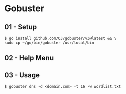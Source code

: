 # Gobuster

## 01 - Setup

```
$ go install github.com/OJ/gobuster/v3@latest && \
sudo cp ~/go/bin/gobuster /usr/local/bin
```

## 02 - Help Menu

## 03 - Usage

`$ gobuster dns -d <domain.com> -t 16 -w wordlist.txt`